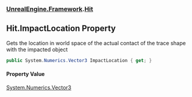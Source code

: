 ### [UnrealEngine.Framework](./UnrealEngine-Framework.md 'UnrealEngine.Framework').[Hit](./Hit.md 'UnrealEngine.Framework.Hit')
## Hit.ImpactLocation Property
Gets the location in world space of the actual contact of the trace shape with the impacted object  
```csharp
public System.Numerics.Vector3 ImpactLocation { get; }
```
#### Property Value
[System.Numerics.Vector3](https://docs.microsoft.com/en-us/dotnet/api/System.Numerics.Vector3 'System.Numerics.Vector3')  
